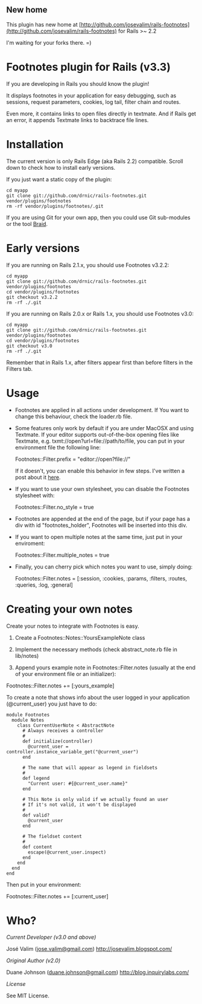 New home
--------

This plugin has new home at [http://github.com/josevalim/rails-footnotes](http://github.com/josevalim/rails-footnotes) for Rails >~ 2.2

I'm waiting for your forks there. =)

Footnotes plugin for Rails (v3.3)
=================================

If you are developing in Rails you should know the plugin!

It displays footnotes in your application for easy debugging, such as sessions, request parameters, cookies, log tail, filter chain and routes. 

Even more, it contains links to open files directly in textmate. And if Rails get an error, it appends Textmate links to backtrace file lines.

Installation
============

The current version is only Rails Edge (aka Rails 2.2) compatible. Scroll down to check how to install early versions.

If you just want a static copy of the plugin:

    cd myapp
    git clone git://github.com/drnic/rails-footnotes.git vendor/plugins/footnotes
    rm -rf vendor/plugins/footnotes/.git

If you are using Git for your own app, then you could use Git sub-modules or the tool [Braid](http://github.com/evilchelu/braid/tree/master).

Early versions
==============

If you are running on Rails 2.1.x, you should use Footnotes v3.2.2:

    cd myapp
    git clone git://github.com/drnic/rails-footnotes.git vendor/plugins/footnotes
    cd vendor/plugins/footnotes
    git checkout v3.2.2
    rm -rf ./.git

If you are running on Rails 2.0.x or Rails 1.x, you should use Footnotes v3.0:

    cd myapp
    git clone git://github.com/drnic/rails-footnotes.git vendor/plugins/footnotes
    cd vendor/plugins/footnotes
    git checkout v3.0
    rm -rf ./.git

Remember that in Rails 1.x, after filters appear first than before filters in the Filters tab.

Usage
=====

* Footnotes are applied in all actions under development. If You want to change this behaviour, check the loader.rb file.

* Some features only work by default if you are under MacOSX and using Textmate.
  If your editor supports out-of-the-box opening files like Textmate, e.g. txmt://open?url=file://path/to/file, you can put in your environment file the following line:

  Footnotes::Filter.prefix = "editor://open?file://"

  If it doesn't, you can enable this behavior in few steps. I've written a post about it [here](http://josevalim.blogspot.com/2008/06/textmate-protocol-behavior-on-any.html).

* If you want to use your own stylesheet, you can disable the Footnotes stylesheet with:

  Footnotes::Filter.no_style = true

* Footnotes are appended at the end of the page, but if your page has a div with id "footnotes_holder", Footnotes will be inserted into this div.

* If you want to open multiple notes at the same time, just put in your enviroment:

  Footnotes::Filter.multiple_notes = true

* Finally, you can cherry pick which notes you want to use, simply doing:

  Footnotes::Filter.notes = [:session, :cookies, :params, :filters, :routes, :queries, :log, :general]

Creating your own notes
=======================

Create your notes to integrate with Footnotes is easy.

1. Create a Footnotes::Notes::YoursExampleNote class

2. Implement the necessary methods (check abstract_note.rb file in lib/notes)

3. Append yours example note in Footnotes::Filter.notes (usually at the end of your environment file or an initializer):

  Footnotes::Filter.notes += [:yours_example]

To create a note that shows info about the user logged in your application (@current_user) you just have to do:

<pre><code>module Footnotes
  module Notes
    class CurrentUserNote < AbstractNote
      # Always receives a controller
      #
      def initialize(controller)
        @current_user = controller.instance_variable_get("@current_user")
      end

      # The name that will appear as legend in fieldsets
      #
      def legend
        "Current user: #{@current_user.name}"
      end

      # This Note is only valid if we actually found an user
      # If it's not valid, it won't be displayed
      #
      def valid?
        @current_user
      end

      # The fieldset content
      #
      def content
        escape(@current_user.inspect)
      end
    end
  end
end</code></pre>
  
Then put in your environment:

  Footnotes::Filter.notes += [:current_user]

Who?
====

*Current Developer (v3.0 and above)*

José Valim (jose.valim@gmail.com)
http://josevalim.blogspot.com/


*Original Author (v2.0)*

Duane Johnson (duane.johnson@gmail.com)
http://blog.inquirylabs.com/


*License*

See MIT License.